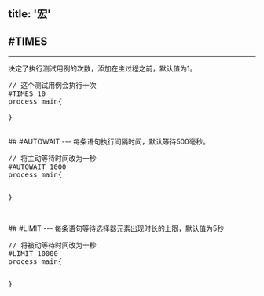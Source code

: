 title: '宏'
---

## #TIMES
---
决定了执行测试用例的次数，添加在主过程之前，默认值为1。

<pre class='sublemon'>
// 这个测试用例会执行十次
#TIMES 10
process main{

}</pre>

<br/>
## #AUTOWAIT
---
每条语句执行间隔时间，默认等待500毫秒。
<pre class='sublemon'>
// 将主动等待时间改为一秒
#AUTOWAIT 1000
process main{

}</pre>

<br/>
## #LIMIT
---
每条语句等待选择器元素出现时长的上限，默认值为5秒
<pre class='sublemon'>
// 将被动等待时间改为十秒
#LIMIT 10000
process main{

}</pre>

